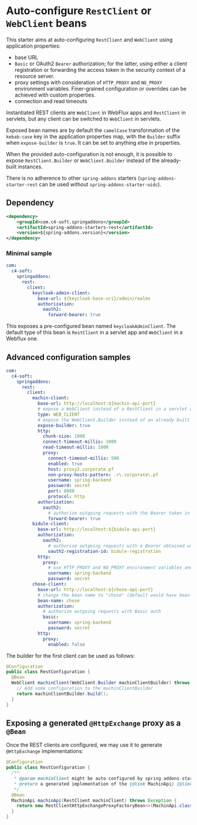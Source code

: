 # Auto-configure `RestClient` or `WebClient` beans
This starter aims at auto-configuring `RestClient` and `WebClient` using application properties:
- base URL
- `Basic` or OAuth2 `Bearer` authorization; for the latter, using either a client registration or forwarding the access token in the security context of a resource server.
- proxy settings with consideration of `HTTP_PROXY` and `NO_PROXY` environment variables. Finer-grained configuration or overrides can be achieved with custom properties.
- connection and read timeouts

Instantiated REST clients are `WebClient` in WebFlux apps and `RestClient` in servlets, but any client can be switched to `WebClient` in servlets.

Exposed bean names are by default the `camelCase` transformation of the `kebab-case` key in the application properties map, with the `Builder` suffix when `expose-builder` is `true`. It can be set to anything else in properties.

When the provided auto-configuration is not enough, it is possible to expose `RestClient.Builder` or `WebClient.Builder` instead of the already-built instances.

There is no adherence to other `spring-addons` starters (`spring-addons-starter-rest` can be used without `spring-addons-starter-oidc`).

## Dependency
```xml
<dependency>
    <groupId>com.c4-soft.springaddons</groupId>
    <artifactId>spring-addons-starters-rest</artifactId>
    <version>${spring-addons.version}</version>
</dependency>
```

### Minimal sample
```yaml
com:
  c4-soft:
    springaddons:
      rest:
        client:
          keycloak-admin-client:
            base-url: ${keycloak-base-uri}/admin/realms
            authorization:
              oauth2:
                forward-bearer: true
```
This exposes a pre-configured bean named `keycloakAdminClient`. The default type of this bean is `RestClient` in a servlet app and `WebClient` in a Webflux one.

## Advanced configuration samples
```yaml
com:
  c4-soft:
    springaddons:
      rest:
        client:
          machin-client:
            base-url: http://localhost:${machin-api-port}
            # expose a WebClient instead of a RestClient in a servlet app
            type: WEB_CLIENT
            # expose the WebClient.Builder instead of an already built WebClient
            expose-builder: true
            http:
              chunk-size: 1000
              connect-timeout-millis: 1000
              read-timeout-millis: 1000
              proxy:
                connect-timeout-millis: 500
                enabled: true
                host: proxy2.corporate.pf
                non-proxy-hosts-pattern: .+\.corporate\.pf
                username: spring-backend
                password: secret
                port: 8080
                protocol: http
            authorization:
              oauth2:
                # authorize outgoing requests with the Bearer token in the security (possible only in a resource server app)
                forward-bearer: true
          bidule-client:
            base-url: http://localhost:${bidule-api-port}
            authorization:
              oauth2:
                # authorize outgoing requests with a Bearer obtained using an OAuth2 client registration
                oauth2-registration-id: bidule-registration
            http:
              proxy:
                # use HTTP_PROXY and NO_PROXY environment variables and add proxy authentication
                username: spring-backend
                password: secret
          chose-client:
            base-url: http://localhost:${chose-api-port}
            # change the bean name to "chose" (default would have bean "choseClient" because of the "chose-client" ID, or "choseClientBuilder" if expose-builder was true)
            bean-name: chose
            authorization:
              # authorize outgoing requests with Basic auth
              basic:
                username: spring-backend
                password: secret
            http:
              proxy:
                enabled: false
```
The builder for the first client can be used as follows:
```java
@Configuration
public class RestConfiguration {
  @Bean
  WebClient machinClient(WebClient.Builder machinClientBuilder) throws Exception {
    // Add some configuration to the machinClientBuilder
    return machinClientBuilder.build();
  }
}
```

## Exposing a generated `@HttpExchange` proxy as a `@Bean`
Once the REST clients are configured, we may use it to generate `@HttpExchange` implementations:
```java
@Configuration
public class RestConfiguration {
  /** 
   * @param machinClient might be auto-configured by spring-addons-starter-rest or a hand-crafted bean
   * @return a generated implementation of the {@link MachinApi} {@link HttpExchange &#64;HttpExchange}, exposed as a bean named "machinApi".
   */
  @Bean
  MachinApi machinApi(RestClient machinClient) throws Exception {
    return new RestClientHttpExchangeProxyFactoryBean<>(MachinApi.class, machinClient).getObject();
  }
}
```
